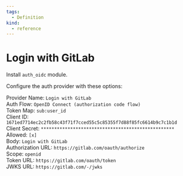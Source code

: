 ```yaml
---
tags:
  - Definition
kind:
  - reference
---
```


# Login with GitLab

Install `auth_oidc` module.

Configure the auth provider with these options:

Provider Name: `Login with GitLab`  
Auth Flow: `OpenID Connect (authorization code flow)`  
Token Map: `sub:user_id`  
Client ID: `1671ed7714ec2c2fb58c43f71f7cced55c5c85355f7d88f85fc6614b9c7c1b1d`  
Client Secret: `**************************************************`  
Allowed: `[x]`  
Body: `Login with GitLab`  
Authorization URL: `https://gitlab.com/oauth/authorize`  
Scope: `openid`  
Token URL: `https://gitlab.com/oauth/token`  
JWKS URL: `https://gitlab.com/-/jwks`
